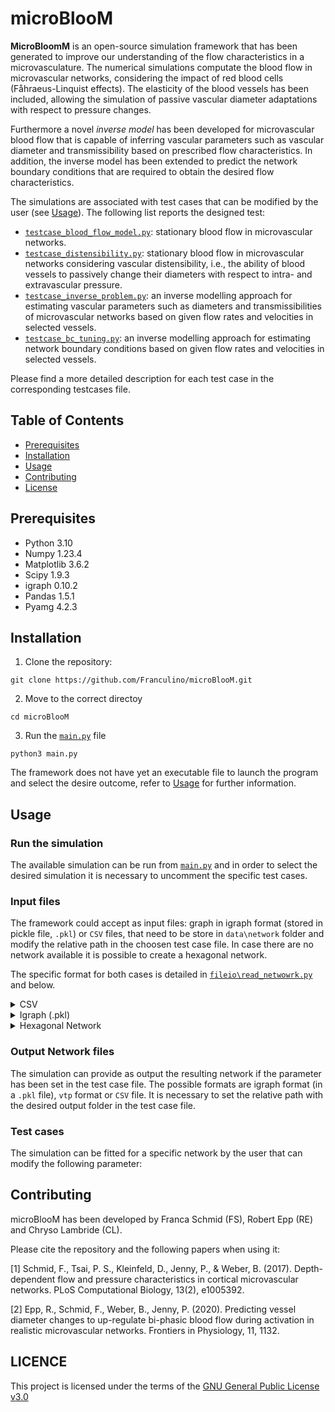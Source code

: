 # microBlooM

**MicroBloomM** is an open-source simulation framework that has been generated to improve our understanding of the flow characteristics in a microvasculature. The numerical simulations computate the blood flow in microvascular networks, considering the impact of red blood cells (Fåhraeus-Linquist effects). The elasticity of the blood vessels has been included, allowing the simulation of passive vascular diameter adaptations with respect to pressure changes. 

Furthermore a novel *inverse model* has been developed for microvascular blood flow that is capable of inferring vascular parameters such as vascular diameter and transmissibility based on prescribed flow characteristics. In addition, the inverse model has been extended to predict the network boundary conditions that are required to obtain the desired flow characteristics.


 
The simulations are associated with test cases that can be modified by the user (see [Usage](#usage)). The following list reports the designed test:

-	[`testcase_blood_flow_model.py`](https://github.com/Franculino/microBlooM/blob/main/testcases/testcase_blood_flow_model.py): stationary blood flow in microvascular networks.
-	[`testcase_distensibility.py`](https://github.com/Franculino/microBlooM/blob/main/testcases/testcase_distensibility.py): stationary blood flow in microvascular networks considering vascular distensibility, i.e., the ability of blood vessels to passively change their diameters with respect to intra- and extravascular pressure.
-	[`testcase_inverse_problem.py`](https://github.com/Franculino/microBlooM/blob/main/testcases/testcase_inverse_problem.py): an inverse modelling approach for estimating vascular parameters such as diameters and transmissibilities of microvascular networks based on given flow rates and velocities in selected vessels.
-	[`testcase_bc_tuning.py`](https://github.com/Franculino/microBlooM/blob/main/testcases/testcase_bc_tuning.py): an inverse modelling approach for estimating network boundary conditions based on given flow rates and velocities in selected vessels.

Please find a more detailed description for each test case in the corresponding testcases file.
 

## Table of Contents
- [Prerequisites](#prerequisites)
- [Installation](#installation)
- [Usage](#usage)
- [Contributing](#contributing)
- [License](#license)


## Prerequisites
- Python 3.10
- Numpy 1.23.4
- Matplotlib 3.6.2
- Scipy 1.9.3
- igraph 0.10.2
- Pandas 1.5.1
- Pyamg 4.2.3

## Installation
1. Clone the repository: 
```
git clone https://github.com/Franculino/microBlooM.git 
```
2. Move to the correct directoy 
```
cd microBlooM
```

3. Run the [`main.py`](https://github.com/Franculino/microBlooM/blob/main/main.py) file

```
python3 main.py
```

The framework does not have yet an executable file to launch the program and select the desire outcome, refer to [Usage](#usage) for further information.



## Usage
### Run the simulation

The available simulation can be run from [`main.py`](https://github.com/Franculino/microBlooM/blob/main/main.py) and in order to select the desired simulation it is necessary to uncomment the specific test cases. 
### Input files

The framework could accept as input files: graph in igraph format (stored in pickle file, `.pkl`) or `CSV` files, that need to be store in `data\network` folder and modify the relative path in the choosen test case file. In case there are no network available it is possible to create a hexagonal network. 

The specific format for both cases is detailed in [`fileio\read_netwowrk.py`](https://github.com/Franculino/microBlooM/blob/main/source/fileio/read_network.py) and below.


<details>
 <summary>  CSV </summary>

Import a network from the three csv text files containing vertex, edge and boundary data.

*Vertex (vx) data*: At least three columns are required to describe the x, y and z coordinates of all vertices. A
        header for each column has to be provided. Example file structure (order of columns does not matter; additional
        columns are ignored):

        x_coord, y_coord, z_coord
        x_coord_of_vx_0,y_coord_of_vx_0,z_coord_of_vx_0
        x_coord_of_vx_1,y_coord_of_vx_1,z_coord_of_vx_1
                :      ,        :      ,        :
                :      ,        :      ,        :

*Edge data*: At least four columns are required to describe the incidence vertices (requires two columns, i.e.,
        one for each incidence vertex per edge), diameters and lengths of all edges. A header for each column has to be
        provided. Example file structure (order of columns does not matter; additional columns are ignored):

        vx_incident_1, vertex_incident_2, diameter, length
        incident_vx_1_of_edge_0,incident_vx_2_of_edge_0,diameter_of_edge_0,length_of_edge_0
        incident_vx_1_of_edge_1,incident_vx_2_of_edge_1,diameter_of_edge_1,length_of_edge_1
                    :          ,            :          ,            :     ,         :
                    :          ,            :          ,            :     ,         :

*Boundary data*: At least three columns are required to prescribe the vertex indices of boundary conditions,
        the boundary type (1: pressure, 2: flow rate) and the boundary values (can be pressure or flow rate).
        Example file structure (order of columns does not matter; additional columns are ignored):

        vx_id_of_boundary, boundary_type, boundary_value
        vx_id_boundary_0,boundary_type_0,boundary_value_0
        vx_id_boundary_1,boundary_type_1,boundary_value_1
                :       ,       :       ,       :
                :       ,       :       ,       :

</details>

<details>
 <summary>  Igraph (.pkl) </summary>


 *Vertex data*: At least one attribute is required to describe the x, y and z coordinates of all vertices.
```
one (3 x nv) array, where nv is the number of vertices:
        [[x0, y0, z0]
         [x1, y1, z1]
                    :
                    :
         [xnv, ynv, znv]]
```
*Edge data*: At least two attribute are required to describe the diameters and lengths of all edges.
```
two (1 x ne) arrays, where ne is number of edges:
        diameter: [d0, d1, ..., dne ]
        length: [l0, l1, ..., lne ]
```
*Boundary data*: At least two vertex attributes are required to prescribe the boundary type (1: pressure, 2: flow rate, None: otherwise) and the boundary values (can be pressure or flow rate,
None: otherwise).
```
two (1 x nv) arrays, where nv is number of vertices:
            boundary_type: [boundary_type_0, boundary_type_1, ..., boundary_type_nv]
            boundary_value: [boundary_value_0, boundary_value_1, ..., boundary_value_nv]
```
</details>




<details>
 <summary>  Hexagonal Network </summary>

 The hexagonal network properties can be modify from the `testcase` file of the choose simulation.  Here an example of possible values:

        "nr_of_hexagon_x": 3,
        "nr_of_hexagon_y": 3,
        "hexa_edge_length": 62.e-6,
        "hexa_diameter": 4.e-6,
        "hexa_boundary_vertices": [0, 27],
        "hexa_boundary_values": [2, 1],
        "hexa_boundary_types": [1, 1],
Note: the number od hexagon must be odd.
</details>

### Output Network files
The simulation can provide as output the resulting network if the parameter has been set in the test case file.
The possible formats are igraph format (in a `.pkl` file), `vtp` format or `CSV` file. It is necessary to set the relative path with the desired output folder in the test case file.


### Test cases
The simulation can be fitted for a specific network by the user that can modify the following parameter:






## Contributing
microBlooM has been developed by Franca Schmid (FS), Robert Epp (RE) and Chryso Lambride (CL). 

Please cite the repository and the following papers when using it:

[1] Schmid, F., Tsai, P. S., Kleinfeld, D., Jenny, P., & Weber, B. (2017). Depth-dependent flow and pressure characteristics in cortical microvascular networks. PLoS Computational Biology, 13(2), e1005392.

[2] Epp, R., Schmid, F., Weber, B., Jenny, P. (2020). Predicting vessel diameter changes to up-regulate bi-phasic blood flow during activation in realistic microvascular networks. Frontiers in Physiology, 11, 1132.  
## LICENCE

This project is licensed under the terms of the [GNU General Public License v3.0](https://github.com/Franculino/microBlooM/blob/main/LICENSE)
